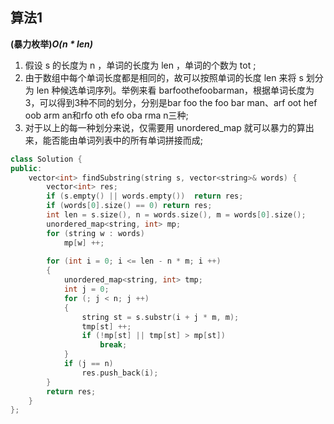 ## 算法1

**(暴力枚举)*O(n * len)***

1. 假设 s 的长度为 n ，单词的长度为 len ，单词的个数为 tot ;
2. 由于数组中每个单词长度都是相同的，故可以按照单词的长度 len 来将 s 划分为 len 种候选单词序列。举例来看 barfoothefoobarman，根据单词长度为3，可以得到3种不同的划分，分别是bar foo the foo bar man、arf oot hef oob arm an和rfo oth efo oba rma n三种;
3. 对于以上的每一种划分来说，仅需要用 unordered_map 就可以暴力的算出来，能否能由单词列表中的所有单词拼接而成;

```CPP
class Solution {
public:
    vector<int> findSubstring(string s, vector<string>& words) {
        vector<int> res;
        if (s.empty() || words.empty())  return res;
        if (words[0].size() == 0) return res;
        int len = s.size(), n = words.size(), m = words[0].size();
        unordered_map<string, int> mp;
        for (string w : words)
            mp[w] ++;
        
        for (int i = 0; i <= len - n * m; i ++)
        {
            unordered_map<string, int> tmp;
            int j = 0;
            for (; j < n; j ++)
            {
                string st = s.substr(i + j * m, m);
                tmp[st] ++;
                if (!mp[st] || tmp[st] > mp[st])
                    break;
            }
            if (j == n)
                res.push_back(i);
        }
        return res;
    }
};
```